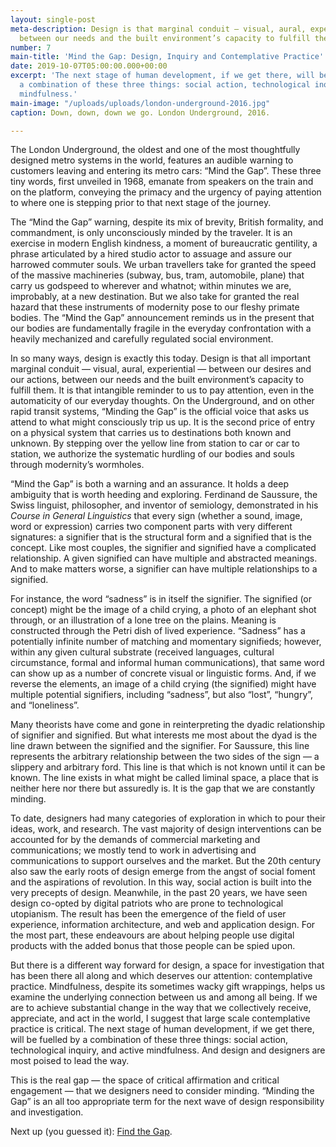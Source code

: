 ```yaml
---
layout: single-post
meta-description: Design is that marginal conduit — visual, aural, experiential —
  between our needs and the built environment’s capacity to fulfill them.
number: 7
main-title: 'Mind the Gap: Design, Inquiry and Contemplative Practice'
date: 2019-10-07T05:00:00.000+00:00
excerpt: 'The next stage of human development, if we get there, will be fuelled by
  a combination of these three things: social action, technological inquiry, and active
  mindfulness.'
main-image: "/uploads/uploads/london-underground-2016.jpg"
caption: Down, down, down we go. London Underground, 2016.

---
```

The London Underground, the oldest and one of the most thoughtfully designed metro systems in the world, features an audible warning to customers leaving and entering its metro cars: “Mind the Gap”. These three tiny words, first unveiled in 1968, emanate from speakers on the train and on the platform, conveying the primacy and the urgency of paying attention to where one is stepping prior to that next stage of the journey.

The “Mind the Gap” warning, despite its mix of brevity, British formality, and commandment, is only unconsciously minded by the traveler. It is an exercise in modern English kindness, a moment of bureaucratic gentility, a phrase articulated by a hired studio actor to assuage and assure our harrowed commuter souls. We urban travellers take for granted the speed of the massive machineries (subway, bus, tram, automobile, plane) that carry us godspeed to wherever and whatnot; within minutes we are, improbably, at a new destination. But we also take for granted the real hazard that these instruments of modernity pose to our fleshy primate bodies. The “Mind the Gap” announcement reminds us in the present that our bodies are fundamentally fragile in the everyday confrontation with a heavily mechanized and carefully regulated social environment.

In so many ways, design is exactly this today. Design is that all important marginal conduit — visual, aural, experiential — between our desires and our actions, between our needs and the built environment’s capacity to fulfill them. It is that intangible reminder to us to pay attention, even in the automaticity of our everyday thoughts. On the Underground, and on other rapid transit systems, “Minding the Gap” is the official voice that asks us attend to what might consciously trip us up. It is the second price of entry on a physical system that carries us to destinations both known and unknown. By stepping over the yellow line from station to car or car to station, we authorize the systematic hurdling of our bodies and souls through modernity’s wormholes.

“Mind the Gap” is both a warning and an assurance. It holds a deep ambiguity that is worth heeding and exploring. Ferdinand de Saussure, the Swiss linguist, philosopher, and inventor of semiology, demonstrated in his _Course in General Linguistics_ that every sign (whether a sound, image, word or expression) carries two component parts with very different signatures: a signifier that is the structural form and a signified that is the concept. Like most couples, the signifier and signified have a complicated relationship. A given signified can have multiple and abstracted meanings. And to make matters worse, a signifier can have multiple relationships to a signified.

For instance, the word “sadness” is in itself the signifier. The signified (or concept) might be the image of a child crying, a photo of an elephant shot through, or an illustration of a lone tree on the plains. Meaning is constructed through the Petri dish of lived experience. “Sadness” has a potentially infinite number of matching and momentary signifieds; however, within any given cultural substrate (received languages, cultural circumstance, formal and informal human communications), that same word can show up as a number of concrete visual or linguistic forms. And, if we reverse the elements, an image of a child crying (the signified) might have multiple potential signifiers, including “sadness”, but also “lost”, “hungry”, and “loneliness”.

Many theorists have come and gone in reinterpreting the dyadic relationship of signifier and signified. But what interests me most about the dyad is the line drawn between the signified and the signifier. For Saussure, this line represents the arbitrary relationship between the two sides of the sign — a slippery and arbitrary ford. This line is that which is not known until it can be known. The line exists in what might be called liminal space, a place that is neither here nor there but assuredly is. It is the gap that we are constantly minding.

To date, designers had many categories of exploration in which to pour their ideas, work, and research. The vast majority of design interventions can be accounted for by the demands of commercial marketing and communications; we mostly tend to work in advertising and communications to support ourselves and the market. But the 20th century also saw the early roots of design emerge from the angst of social foment and the aspirations of revolution. In this way, social action is built into the very precepts of design. Meanwhile, in the past 20 years, we have seen design co-opted by digital patriots who are prone to technological utopianism. The result has been the emergence of the field of user experience, information architecture, and web and application design. For the most part, these endeavours are about helping people use digital products with the added bonus that those people can be spied upon.

But there is a different way forward for design, a space for investigation that has been there all along and which deserves our attention: contemplative practice. Mindfulness, despite its sometimes wacky gift wrappings, helps us examine the underlying  connection between us and among all being. If we are to achieve substantial change in the way that we collectively receive, appreciate, and act in the world, I suggest that large scale contemplative practice is critical. The next stage of human development, if we get there, will be fuelled by a combination of these three things: social action, technological inquiry, and active mindfulness. And design and designers are most poised to lead the way.

This is the real gap — the space of critical affirmation and critical engagement — that we designers need to consider minding.  “Minding the Gap” is an all too appropriate term for the next wave of design responsibility and investigation.

Next up (you guessed it): [Find the Gap](https://andrewboardman.com/2020/02/28/8-find-the-gap-design-and-active-mindfulness/ "Find the Gap").